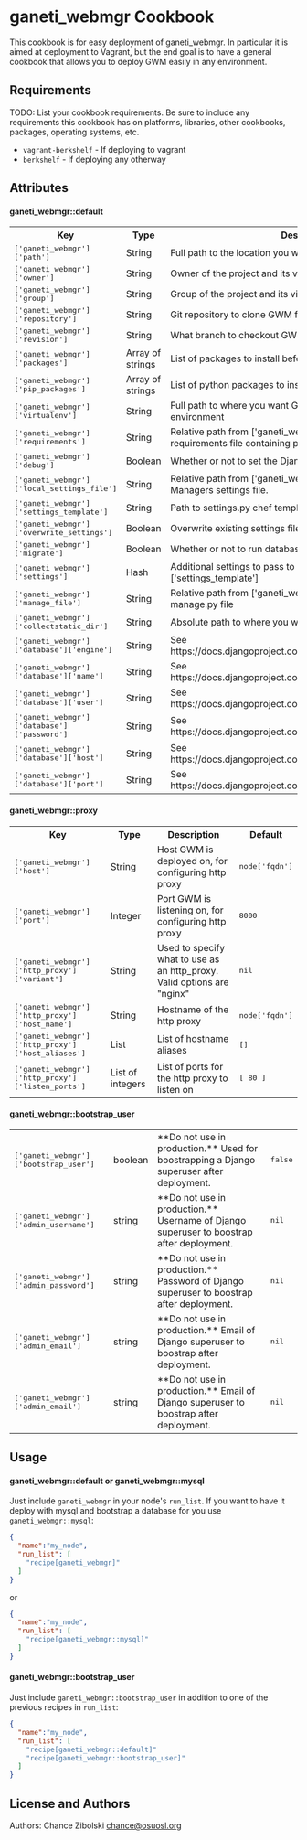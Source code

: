 ganeti_webmgr Cookbook
======================
This cookbook is for easy deployment of ganeti_webmgr. In particular it is
aimed at deployment to Vagrant, but the end goal is to have a general
cookbook that allows you to deploy GWM easily in any environment.

Requirements
------------
TODO: List your cookbook requirements. Be sure to include any requirements this cookbook has on platforms, libraries, other cookbooks, packages, operating systems, etc.

- `vagrant-berkshelf` - If deploying to vagrant
- `berkshelf` - If deploying any otherway

Attributes
----------

#### ganeti_webmgr::default
<table>
  <tr>
    <th>Key</th>
    <th>Type</th>
    <th>Description</th>
    <th>Default</th>
  </tr>
  <tr>
    <td><tt>['ganeti_webmgr']['path']</tt></td>
    <td>String</td>
    <td>Full path to the location you want GWM at</td>
    <td><tt>/var/lib/django/ganeti_webmgr</tt></td>
  </tr>
  <tr>
    <td><tt>['ganeti_webmgr']['owner']</tt></td>
    <td>String</td>
    <td>Owner of the project and its virtual environment</td>
    <td><tt>nil</tt></td>
  </tr>
  <tr>
    <td><tt>['ganeti_webmgr']['group']</tt></td>
    <td>String</td>
    <td>Group of the project and its virtualenv</td>
    <td><tt>nil</tt></td>
  </tr>
  <tr>
    <td><tt>['ganeti_webmgr']['repository']</tt></td>
    <td>String</td>
    <td>Git repository to clone GWM from</td>
    <td><tt>https://github.com/osuosl/ganeti_webmgr</tt></td>
  </tr>
  <tr>
    <td><tt>['ganeti_webmgr']['revision']</tt></td>
    <td>String</td>
    <td>What branch to checkout GWM on</td>
    <td><tt>develop</tt></td>
  </tr>
  <tr>
    <td><tt>['ganeti_webmgr']['packages']</tt></td>
    <td>Array of strings</td>
    <td>List of packages to install before setting up GWM</td>
    <td><tt>[]</tt></td>
  </tr>
  <tr>
    <td><tt>['ganeti_webmgr']['pip_packages']</tt></td>
    <td>Array of strings</td>
    <td>List of python packages to install before setting up GWM</td>
    <td><tt>[]</tt></td>
  </tr>
  <tr>
    <td><tt>['ganeti_webmgr']['virtualenv']</tt></td>
    <td>String</td>
    <td>Full path to where you want GWM to store its virtual environment</td>
    <td><tt>nil</tt></td>
  </tr>
  <tr>
    <td><tt>['ganeti_webmgr']['requirements']</tt></td>
    <td>String</td>
    <td>Relative path from ['ganeti_webmgr']['path'] to the requirements file containing pip packages to install GWM</td>
    <td><tt>nil</tt></td>
  </tr>
  <tr>
    <td><tt>['ganeti_webmgr']['debug']</tt></td>
    <td>Boolean</td>
    <td>Whether or not to set the Django debug mode on or off</td>
    <td><tt>false</tt></td>
  </tr>
  <tr>
    <td><tt>['ganeti_webmgr']['local_settings_file']</tt></td>
    <td>String</td>
    <td>Relative path from ['ganeti_webmgr']['path'] to Ganeti Web Managers settings file.</td>
    <td><tt>ganeti_webmgr/ganeti_web/settings/settings.py</tt></td>
  </tr>
  <tr>
    <td><tt>['ganeti_webmgr']['settings_template']</tt></td>
    <td>String</td>
    <td>Path to settings.py chef template.</td>
    <td><tt>settings.py.erb</tt></td>
  </tr>
  <tr>
    <td><tt>['ganeti_webmgr']['overwrite_settings']</tt></td>
    <td>Boolean</td>
    <td>Overwrite existing settings files if it exists when deploying</td>
    <td><tt>false</tt></td>
  </tr>
  <tr>
    <td><tt>['ganeti_webmgr']['migrate']</tt></td>
    <td>Boolean</td>
    <td>Whether or not to run database migrations</td>
    <td><tt>false</tt></td>
  </tr>
  <tr>
    <td><tt>['ganeti_webmgr']['settings']</tt></td>
    <td>Hash</td>
    <td>Additional settings to pass to ['ganeti_webmgr']['settings_template']</td>
    <td><tt>{}</tt></td>
  </tr>
  <tr>
    <td><tt>['ganeti_webmgr']['manage_file']</tt></td>
    <td>String</td>
    <td>Relative path from ['ganeti_webmgr']['path'] to the GWM manage.py file</td>
    <td><tt>ganeti_webmgr/manage.py</tt></td>
  </tr>
  <tr>
    <td><tt>['ganeti_webmgr']['collectstatic_dir']</tt></td>
    <td>String</td>
    <td>Absolute path to where you want staticfiles to be collected to</td>
    <td><tt>['ganeti_webmgr']['path']/collected_static</tt></td>
  </tr>
  <tr>
    <td><tt>['ganeti_webmgr']['database']['engine']</tt></td>
    <td>String</td>
    <td>See https://docs.djangoproject.com/en/1.4/ref/settings/#databases</td>
    <td><tt>nil</tt></td>
  </tr>
  <tr>
    <td><tt>['ganeti_webmgr']['database']['name']</tt></td>
    <td>String</td>
    <td>See https://docs.djangoproject.com/en/1.4/ref/settings/#databases</td>
    <td><tt>nil</tt></td>
  </tr>
  <tr>
    <td><tt>['ganeti_webmgr']['database']['user']</tt></td>
    <td>String</td>
    <td>See https://docs.djangoproject.com/en/1.4/ref/settings/#databases</td>
    <td><tt>nil</tt></td>
  </tr>
  <tr>
    <td><tt>['ganeti_webmgr']['database']['password']</tt></td>
    <td>String</td>
    <td>See https://docs.djangoproject.com/en/1.4/ref/settings/#databases</td>
    <td><tt>nil</tt></td>
  </tr>
  <tr>
    <td><tt>['ganeti_webmgr']['database']['host']</tt></td>
    <td>String</td>
    <td>See https://docs.djangoproject.com/en/1.4/ref/settings/#databases</td>
    <td><tt>nil</tt></td>
  </tr>
  <tr>
    <td><tt>['ganeti_webmgr']['database']['port']</tt></td>
    <td>String</td>
    <td>See https://docs.djangoproject.com/en/1.4/ref/settings/#databases</td>
    <td><tt>nil</tt></td>
  </tr>
</table>

#### ganeti_webmgr::proxy
<table>
  <tr>
    <th>Key</th>
    <th>Type</th>
    <th>Description</th>
    <th>Default</th>
  </tr>
  <tr>
    <td><tt>['ganeti_webmgr']['host']</tt></td>
    <td>String</td>
    <td>Host GWM is deployed on, for configuring http proxy</td>
    <td><tt>node['fqdn']</tt></td>
  </tr>
  <tr>
    <td><tt>['ganeti_webmgr']['port']</tt></td>
    <td>Integer</td>
    <td>Port GWM is listening on, for configuring http proxy</td>
    <td><tt>8000</tt></td>
  </tr>
  <tr>
    <td><tt>['ganeti_webmgr']['http_proxy']['variant']</tt></td>
    <td>String</td>
    <td>Used to specify what to use as an http_proxy. Valid options are "nginx"</td>
    <td><tt>nil</tt></td>
  </tr>
  <tr>
    <td><tt>['ganeti_webmgr']['http_proxy']['host_name']</tt></td>
    <td>String</td>
    <td>Hostname of the http proxy</td>
    <td><tt>node['fqdn']</tt></td>
  </tr>
  <tr>
    <td><tt>['ganeti_webmgr']['http_proxy']['host_aliases']</tt></td>
    <td>List</td>
    <td>List of hostname aliases</td>
    <td><tt>[]</tt></td>
  </tr>
  <tr>
    <td><tt>['ganeti_webmgr']['http_proxy']['listen_ports']</tt></td>
    <td>List of integers</td>
    <td>List of ports for the http proxy to listen on</td>
    <td><tt>[ 80 ]</tt></td>
  </tr>
</table>

#### ganeti_webmgr::bootstrap_user
<table>
  <tr>
    <td><tt>['ganeti_webmgr']['bootstrap_user']</tt></td>
    <td>boolean</td>
    <td>**Do not use in production.** Used for boostrapping a Django superuser after deployment.</td>
    <td><tt>false</tt></td>
  </tr>
  <tr>
    <td><tt>['ganeti_webmgr']['admin_username']</tt></td>
    <td>string</td>
    <td>**Do not use in production.** Username of Django superuser to boostrap after deployment.</td>
    <td><tt>nil</tt></td>
  </tr>
  <tr>
    <td><tt>['ganeti_webmgr']['admin_password']</tt></td>
    <td>string</td>
    <td>**Do not use in production.** Password of Django superuser to boostrap after deployment.</td>
    <td><tt>nil</tt></td>
  </tr>
  <tr>
    <td><tt>['ganeti_webmgr']['admin_email']</tt></td>
    <td>string</td>
    <td>**Do not use in production.** Email of Django superuser to boostrap after deployment.</td>
    <td><tt>nil</tt></td>
  </tr>
  <tr>
    <td><tt>['ganeti_webmgr']['admin_email']</tt></td>
    <td>string</td>
    <td>**Do not use in production.** Email of Django superuser to boostrap after deployment.</td>
    <td><tt>nil</tt></td>
  </tr>
</table>

Usage
-----
#### ganeti_webmgr::default or ganeti_webmgr::mysql
Just include `ganeti_webmgr` in your node's `run_list`.
If you want to have it deploy with mysql and bootstrap a database for you use
`ganeti_webmgr::mysql`:

```json
{
  "name":"my_node",
  "run_list": [
    "recipe[ganeti_webmgr]"
  ]
}
```

or

```json
{
  "name":"my_node",
  "run_list": [
    "recipe[ganeti_webmgr::mysql]"
  ]
}
```
#### ganeti_webmgr::bootstrap_user
Just include `ganeti_webmgr::bootstrap_user` in addition to one of the previous
recipes in `run_list`:

```json
{
  "name":"my_node",
  "run_list": [
    "recipe[ganeti_webmgr::default]"
    "recipe[ganeti_webmgr::bootstrap_user]"
  ]
}
```


License and Authors
-------------------
Authors: Chance Zibolski <chance@osuosl.org>
